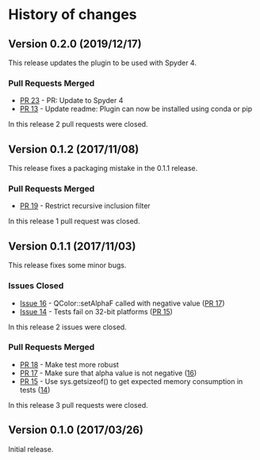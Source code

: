# History of changes

## Version 0.2.0 (2019/12/17)

This release updates the plugin to be used with Spyder 4.

### Pull Requests Merged

* [PR 23](https://github.com/spyder-ide/spyder-memory-profiler/pull/23) - PR: Update to Spyder 4
* [PR 13](https://github.com/spyder-ide/spyder-memory-profiler/pull/13) - Update readme: Plugin can now be installed using conda or pip

In this release 2 pull requests were closed.

## Version 0.1.2 (2017/11/08)

This release fixes a packaging mistake in the 0.1.1 release.

### Pull Requests Merged

* [PR 19](https://github.com/spyder-ide/spyder-memory-profiler/pull/19) - Restrict recursive inclusion filter

In this release 1 pull request was closed.

## Version 0.1.1 (2017/11/03)

This release fixes some minor bugs.

### Issues Closed

* [Issue 16](https://github.com/spyder-ide/spyder-memory-profiler/issues/16) - QColor::setAlphaF called with negative value ([PR 17](https://github.com/spyder-ide/spyder-memory-profiler/pull/17))
* [Issue 14](https://github.com/spyder-ide/spyder-memory-profiler/issues/14) - Tests fail on 32-bit platforms ([PR 15](https://github.com/spyder-ide/spyder-memory-profiler/pull/15))

In this release 2 issues were closed.

### Pull Requests Merged

* [PR 18](https://github.com/spyder-ide/spyder-memory-profiler/pull/18) - Make test more robust
* [PR 17](https://github.com/spyder-ide/spyder-memory-profiler/pull/17) - Make sure that alpha value is not negative ([16](https://github.com/spyder-ide/spyder-memory-profiler/issues/16))
* [PR 15](https://github.com/spyder-ide/spyder-memory-profiler/pull/15) - Use sys.getsizeof() to get expected memory consumption in tests ([14](https://github.com/spyder-ide/spyder-memory-profiler/issues/14))

In this release 3 pull requests were closed.

## Version 0.1.0 (2017/03/26)

Initial release.
